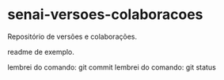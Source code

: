 # senai-versoes-colaboracoes
Repositório de versões e colaborações.

readme de exemplo.


lembrei do comando: git commit
lembrei do comando: git status

